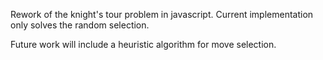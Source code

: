 Rework of the knight's tour problem in javascript.
Current implementation only solves the random selection.

Future work will include a heuristic algorithm for
move selection.